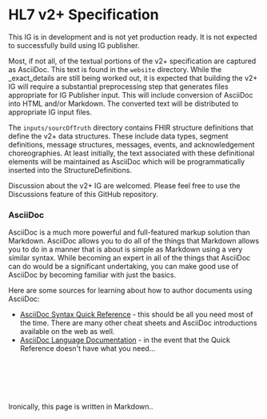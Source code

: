 # HL7 v2+ Specification

This IG is in development and is not yet production ready.  It is not expected to successfully build using IG publisher.

Most, if not all, of the textual portions of the v2+ specification are captured as AsciiDoc.  This text is found in the `website` directory.  While the _exact_details are still being worked out, it is expected that building the v2+ IG will require a substantial preprocessing step that generates files appropriate for IG Publisher input.  This will include conversion of AsciiDoc into HTML and/or Markdown.  The converted text will be distributed to appropriate IG input files.

The `inputs/sourcOfTruth` directory contains FHIR structure definitions that define the v2+ data structures.  These include data types, segment definitions, message structures, messages, events, and acknowledgement choreographies.  At least initially, the text associated with these definitional elements will be maintained as AsciiDoc which will be programmatically inserted into the StructureDefinitions.

Discussion about the v2+ IG are welcomed.  Please feel free to use the Discussions feature of this GitHub repository.

### AsciiDoc
AsciiDoc is a much more powerful and full-featured markup solution than Markdown.  AsciiDoc allows you to do all of the  things that Markdown allows you to do in a manner that is about is simple as Markdown using a very similar syntax.  While becoming an expert in all of the things that AsciiDoc can do would be a significant undertaking, you can make good use of AsciiDoc by becoming familiar with just the basics.

Here are some sources for learning about how to author documents using AsciiDoc:
- [AsciiDoc Syntax Quick Reference](https://docs.asciidoctor.org/asciidoc/latest/syntax-quick-reference/) - this should be all you need most of the time.  There are many other cheat sheets and AsciiDoc introductions available on the web as well.
- [AsciiDoc Language Documentation](https://docs.asciidoctor.org/asciidoc/latest/) - in the event that the Quick Reference doesn't have what you need...

<br>
<br>
<br>
<br>
<br>
Ironically, this page is written in Markdown..
